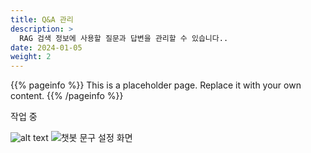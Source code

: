 ```yaml
---
title: Q&A 관리
description: >
  RAG 검색 정보에 사용할 질문과 답변을 관리할 수 있습니다..
date: 2024-01-05
weight: 2
---
```


{{% pageinfo %}}
This is a placeholder page. Replace it with your own content.
{{% /pageinfo %}}

작업 중

![alt text](/docs/tasks/QA.png)
![챗봇 문구 설정 화면](/docs/reference/image.png)